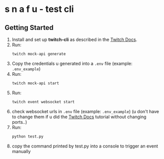 # s n a f u  - test cli 

## Getting Started

1. Install and set up **twitch-cli** as described in the [Twitch Docs](https://dev.twitch.tv/docs/cli/).
2. Run:  
   ```sh
   twitch mock-api generate
3. Copy the credentials u generated into a `.env` file (example: `.env_example`)
4. Run:  
   ```sh
   twitch mock-api start
5. Run:  
   ```sh
   twitch event websocket start
6. check websocket urls in `.env` file (example: `.env_example`) (u don't have to change them if u did the [Twitch Docs](https://dev.twitch.tv/docs/cli/) tutorial without changing ports..)
7. Run:  
   ```sh
   python test.py
8. copy the command printed by test.py into a console to trigger an event manually

